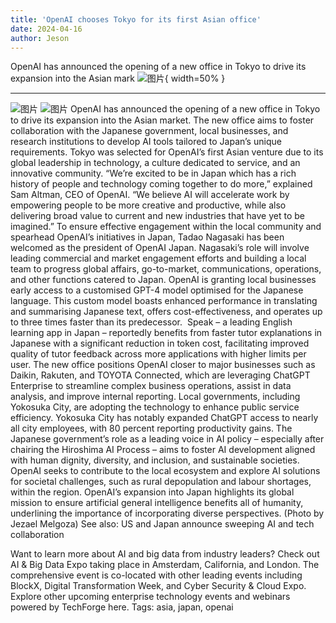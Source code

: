 ```yaml
---
title: 'OpenAI chooses Tokyo for its first Asian office'
date: 2024-04-16
author: Jeson
---
```


OpenAI has announced the opening of a new office in Tokyo to drive its expansion into the Asian mark
![图片](https://www.artificialintelligence-news.com/wp-content/uploads/sites/9/2024/04/openai-japan-tokyo-artificial-intelligence-asia-office.jpeg){ width=50% }

---
![图片](https://secure.gravatar.com/avatar/b8c5d238e1fddd55d8a0064f1a534ba5?s=100&d=mm&r=g)
![图片](https://www.artificialintelligence-news.com/wp-content/uploads/sites/9/2022/04/ai-expo-world-728x-90-01.png)
OpenAI has announced the opening of a new office in Tokyo to drive its expansion into the Asian market.
The new office aims to foster collaboration with the Japanese government, local businesses, and research institutions to develop AI tools tailored to Japan’s unique requirements.
Tokyo was selected for OpenAI’s first Asian venture due to its global leadership in technology, a culture dedicated to service, and an innovative community.
“We’re excited to be in Japan which has a rich history of people and technology coming together to do more,” explained Sam Altman, CEO of OpenAI. “We believe AI will accelerate work by empowering people to be more creative and productive, while also delivering broad value to current and new industries that have yet to be imagined.”
To ensure effective engagement within the local community and spearhead OpenAI’s initiatives in Japan, Tadao Nagasaki has been welcomed as the president of OpenAI Japan. Nagasaki’s role will involve leading commercial and market engagement efforts and building a local team to progress global affairs, go-to-market, communications, operations, and other functions catered to Japan.
OpenAI is granting local businesses early access to a customised GPT-4 model optimised for the Japanese language. This custom model boasts enhanced performance in translating and summarising Japanese text, offers cost-effectiveness, and operates up to three times faster than its predecessor. 
Speak – a leading English learning app in Japan – reportedly benefits from faster tutor explanations in Japanese with a significant reduction in token cost, facilitating improved quality of tutor feedback across more applications with higher limits per user.
The new office positions OpenAI closer to major businesses such as Daikin, Rakuten, and TOYOTA Connected, which are leveraging ChatGPT Enterprise to streamline complex business operations, assist in data analysis, and improve internal reporting.
Local governments, including Yokosuka City, are adopting the technology to enhance public service efficiency. Yokosuka City has notably expanded ChatGPT access to nearly all city employees, with 80 percent reporting productivity gains.
The Japanese government’s role as a leading voice in AI policy – especially after chairing the Hiroshima AI Process – aims to foster AI development aligned with human dignity, diversity, and inclusion, and sustainable societies. OpenAI seeks to contribute to the local ecosystem and explore AI solutions for societal challenges, such as rural depopulation and labour shortages, within the region.
OpenAI’s expansion into Japan highlights its global mission to ensure artificial general intelligence benefits all of humanity, underlining the importance of incorporating diverse perspectives.
(Photo by Jezael Melgoza)
See also: US and Japan announce sweeping AI and tech collaboration

Want to learn more about AI and big data from industry leaders? Check out AI & Big Data Expo taking place in Amsterdam, California, and London. The comprehensive event is co-located with other leading events including BlockX, Digital Transformation Week, and Cyber Security & Cloud Expo.
Explore other upcoming enterprise technology events and webinars powered by TechForge here.
Tags: asia, japan, openai